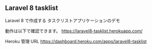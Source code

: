 ## Laravel 8 tasklist

Laravel 8 で作成する タスクリストアプリケーションのデモ

動作は以下で確認できます。
https://laravel8-tasklist.herokuapp.com/

Heroku 管理 URL
https://dashboard.heroku.com/apps/laravel8-tasklist
